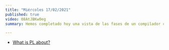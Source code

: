 ```yaml
---
title: "Miércoles 17/02/2021"
published: true
video: 08AtJBKw0eg
summary: Hemos completado hoy una vista de las fases de un compilador centrándonos un poco en las fases de análisis dependiente del contexto, transformaciones árbol y generación de código. Nos quedan por ver en mas detalle las fases de análisis léxico y sintáctico.

---
```


* [What is PL about?]({{site.baseurl}}/assets/temas/tema0-introduccion-a-pl/what-is-pl-about)

